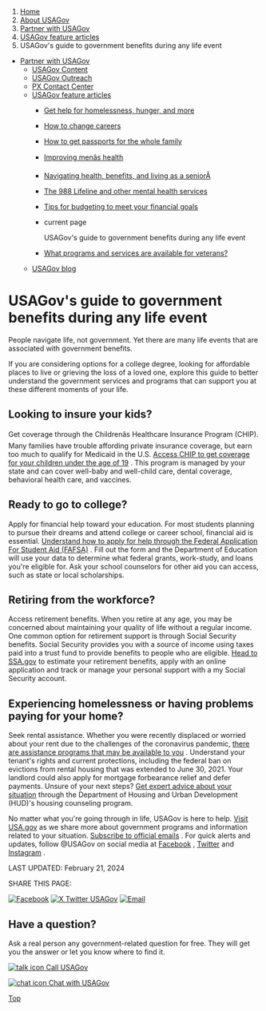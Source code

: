 1. [Home](/)
2. [About USAGov](/about)
3. [Partner with USAGov](/partner-with-usagov)
4. [USAGov feature articles](/features)
5. USAGov's guide to government benefits during any life event

* [Partner with USAGov](/partner-with-usagov)
  + [USAGov Content](/content)
  + [USAGov Outreach](/outreach)
  + [PX Contact Center](/contact-center)
  + [USAGov feature articles](/features)
    - [Get help for homelessness, hunger, and more](/features/get-help-for-homelessness-hunger-and-more)
    - [How to change careers](/features/how-to-change-careers)
    - [How to get passports for the whole family](/features/passports-for-the-whole-family)
    - [Improving menâs health](/features/improving-mens-health)
    - [Navigating health, benefits, and living as a seniorÂ](/features/navigating-health-benefits-as-a-senior)
    - [The 988 Lifeline and other mental health services](/features/the-988-lifeline-and-other-mental-health-services)
    - [Tips for budgeting to meet your financial goals](/features/budgeting-to-meet-financial-goals)
    - current page

      USAGov's guide to government benefits during any life event
    - [What programs and services are available for veterans?](/features/programs-and-services-for-veterans)
  + [USAGov blog](/blog)

USAGov's guide to government benefits during any life event
===========================================================

People navigate life, not government. Yet there are many life events that are associated with government benefits.

If you are considering options for a college degree, looking for affordable places to live or grieving the loss of a loved one, explore this guide to better understand the government services and programs that can support you at these different moments of your life.

**Looking to insure your kids?**
--------------------------------

Get coverage through the Childrenâs Healthcare Insurance Program (CHIP). Many families have trouble affording private insurance coverage, but earn too much to qualify for Medicaid in the U.S.
[Access CHIP to get coverage for your children under the age of 19](https://www.medicaid.gov/chip/index.html)
. This program is managed by your state and can cover well-baby and well-child care, dental coverage, behavioral health care, and vaccines.

**Ready to go to college?**
---------------------------

Apply for financial help toward your education. For most students planning to pursue their dreams and attend college or career school, financial aid is essential.
[Understand how to apply for help through the Federal Application For Student Aid (FAFSA)](https://studentaid.gov/h/apply-for-aid)
. Fill out the form and the Department of Education will use your data to determine what federal grants, work-study, and loans you're eligible for. Ask your school counselors for other aid you can access, such as state or local scholarships.

**Retiring from the workforce?**
--------------------------------

Access retirement benefits. When you retire at any age, you may be concerned about maintaining your quality of life without a regular income. One common option for retirement support is through Social Security benefits. Social Security provides you with a source of income using taxes paid into a trust fund to provide benefits to people who are eligible.
[Head to SSA.gov](https://www.ssa.gov/retirement)
to estimate your retirement benefits, apply with an online application and track or manage your personal support with a my Social Security account.

**Experiencing homelessness or having problems paying for your home?**
----------------------------------------------------------------------

Seek rental assistance. Whether you were recently displaced or worried about your rent due to the challenges of the coronavirus pandemic,
[there are assistance programs that may be available to you](https://www.consumerfinance.gov/coronavirus/mortgage-and-housing-assistance/renter-protections/)
. Understand your tenant's rights and current protections, including the federal ban on evictions from rental housing that was extended to June 30, 2021. Your landlord could also apply for mortgage forbearance relief and defer payments. Unsure of your next steps?
[Get expert advice about your situation](https://www.consumerfinance.gov/find-a-housing-counselor/)
through the Department of Housing and Urban Development (HUD)'s housing counseling program.

No matter what you're going through in life, USAGov is here to help.
[Visit USA.gov](https://www.usa.gov/benefits)
as we share more about government programs and information related to your situation.
[Subscribe to official emails](https://connect.usa.gov/subscribe)
. For quick alerts and updates, follow @USAGov on social media at
[Facebook](https://www.facebook.com/USAGov/)
,
[Twitter](https://twitter.com/USAgov)
and
[Instagram](https://www.instagram.com/usagov/)
.

LAST UPDATED:
February 21, 2024

SHARE THIS PAGE:

[![Facebook](/themes/custom/usagov/images/social-media-icons/Facebook_Icon.svg)](https://www.facebook.com/sharer/sharer.php?u=https://www.usa.gov/features/government-benefits-during-any-life-event&v=3)
[![X Twitter USAGov](/themes/custom/usagov/images/social-media-icons/X_Twitter_Icon.svg?version=2)](https://twitter.com/intent/tweet?source=webclient&text=https://www.usa.gov/features/government-benefits-during-any-life-event)
[![Email](/themes/custom/usagov/images/social-media-icons/Email_Icon.svg?version=2)](mailto:?subject=https://www.usa.gov/features/government-benefits-during-any-life-event)

Have a question?
----------------

Ask a real person any government-related question for free. They will get you the answer or let you know where to find it.

[![talk icon](/themes/custom/usagov/images/ICONS_talk.png)
Call USAGov](/phone)

[![chat icon](/themes/custom/usagov/images/ICONS_chat.png)
Chat with USAGov](/chat)

[Top](#main-content)